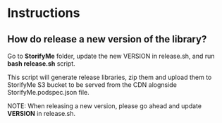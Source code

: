 #  Instructions

## How do release a new version of the library?

Go to **StorifyMe** folder, update the new VERSION in release.sh, and run **bash release.sh** script.

This script will generate release libraries, zip them and upload them to StorifyMe S3 bucket to be served from the CDN alognside StorifyMe.podspec.json file.

NOTE: When releasing a new version, please go ahead and update **VERSION** in release.sh.
 

